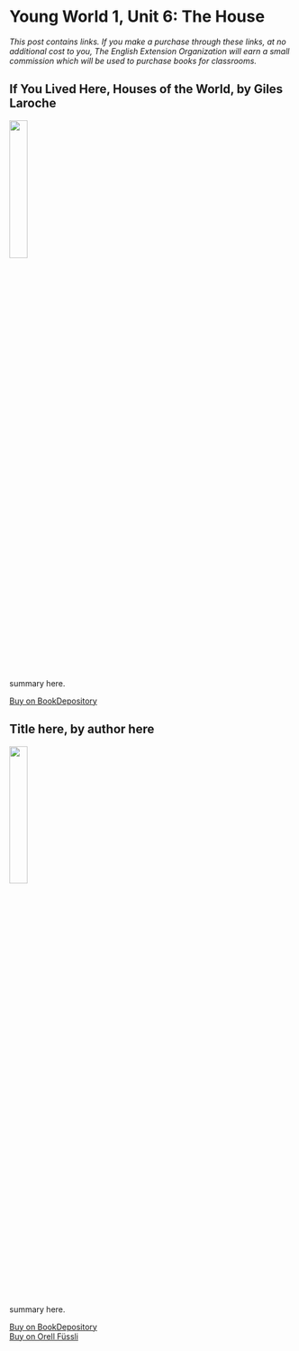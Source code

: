 # Young World 1, Unit 6: The House
*This post contains links. If you make a purchase through these links, at no additional cost to you, The English Extension Organization will earn a small commission which will be used to purchase books for classrooms.*



## If You Lived Here, Houses of the World, by Giles Laroche

<img src="https://imgur.com/Ra6bUt4.png" width="25%" />

summary here.

<a href="https://www.bookdepository.com/If-You-Lived-Here-Houses-World-Giles-Laroche/9780547238920?ref=grid-view&qid=1665846700970&sr=1-1" rel="nofollow"> Buy on BookDepository</a>  

## Title here, by author here

<img src="imgurlinkhere.png" width="25%" />

summary here.

<a href="bookdepository link here" rel="nofollow"> Buy on BookDepository</a>  
<a href="orell fussli link here" rel="nofollow">Buy on Orell Füssli</a>
<!--stackedit_data:
eyJoaXN0b3J5IjpbLTQ5NzkyODg5OV19
-->